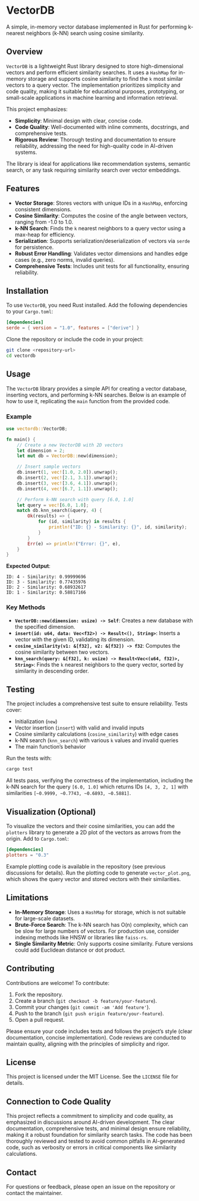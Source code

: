 # VectorDB

A simple, in-memory vector database implemented in Rust for performing k-nearest neighbors (k-NN) search using cosine similarity.

## Overview

`VectorDB` is a lightweight Rust library designed to store high-dimensional vectors and perform efficient similarity searches. It uses a `HashMap` for in-memory storage and supports cosine similarity to find the `k` most similar vectors to a query vector. The implementation prioritizes simplicity and code quality, making it suitable for educational purposes, prototyping, or small-scale applications in machine learning and information retrieval.

This project emphasizes:
- **Simplicity**: Minimal design with clear, concise code.
- **Code Quality**: Well-documented with inline comments, docstrings, and comprehensive tests.
- **Rigorous Review**: Thorough testing and documentation to ensure reliability, addressing the need for high-quality code in AI-driven systems.

The library is ideal for applications like recommendation systems, semantic search, or any task requiring similarity search over vector embeddings.

## Features

- **Vector Storage**: Stores vectors with unique IDs in a `HashMap`, enforcing consistent dimensions.
- **Cosine Similarity**: Computes the cosine of the angle between vectors, ranging from -1.0 to 1.0.
- **k-NN Search**: Finds the `k` nearest neighbors to a query vector using a max-heap for efficiency.
- **Serialization**: Supports serialization/deserialization of vectors via `serde` for persistence.
- **Robust Error Handling**: Validates vector dimensions and handles edge cases (e.g., zero norms, invalid queries).
- **Comprehensive Tests**: Includes unit tests for all functionality, ensuring reliability.

## Installation

To use `VectorDB`, you need Rust installed. Add the following dependencies to your `Cargo.toml`:

```toml
[dependencies]
serde = { version = "1.0", features = ["derive"] }
```

Clone the repository or include the code in your project:

```bash
git clone <repository-url>
cd vectordb
```

## Usage

The `VectorDB` library provides a simple API for creating a vector database, inserting vectors, and performing k-NN searches. Below is an example of how to use it, replicating the `main` function from the provided code.

### Example

```rust
use vectordb::VectorDB;

fn main() {
    // Create a new VectorDB with 2D vectors
    let dimension = 2;
    let mut db = VectorDB::new(dimension);

    // Insert sample vectors
    db.insert(1, vec![1.0, 2.0]).unwrap();
    db.insert(2, vec![2.1, 3.1]).unwrap();
    db.insert(3, vec![3.6, 4.1]).unwrap();
    db.insert(4, vec![6.7, 1.1]).unwrap();

    // Perform k-NN search with query [6.0, 1.0]
    let query = vec![6.0, 1.0];
    match db.knn_search(&query, 4) {
        Ok(results) => {
            for (id, similarity) in results {
                println!("ID: {} - Similarity: {}", id, similarity);
            }
        }
        Err(e) => println!("Error: {}", e),
    }
}
```

**Expected Output**:
```
ID: 4 - Similarity: 0.99999696
ID: 3 - Similarity: 0.77435976
ID: 2 - Similarity: 0.68932617
ID: 1 - Similarity: 0.58817166
```

### Key Methods

- **`VectorDB::new(dimension: usize) -> Self`**: Creates a new database with the specified dimension.
- **`insert(id: u64, data: Vec<f32>) -> Result<(), String>`**: Inserts a vector with the given ID, validating its dimension.
- **`cosine_similarity(v1: &[f32], v2: &[f32]) -> f32`**: Computes the cosine similarity between two vectors.
- **`knn_search(query: &[f32], k: usize) -> Result<Vec<(u64, f32)>, String>`**: Finds the `k` nearest neighbors to the query vector, sorted by similarity in descending order.

## Testing

The project includes a comprehensive test suite to ensure reliability. Tests cover:
- Initialization (`new`)
- Vector insertion (`insert`) with valid and invalid inputs
- Cosine similarity calculations (`cosine_similarity`) with edge cases
- k-NN search (`knn_search`) with various `k` values and invalid queries
- The main function’s behavior

Run the tests with:

```bash
cargo test
```

All tests pass, verifying the correctness of the implementation, including the k-NN search for the query `[6.0, 1.0]` which returns IDs `[4, 3, 2, 1]` with similarities `[~0.9999, ~0.7743, ~0.6893, ~0.5881]`.

## Visualization (Optional)

To visualize the vectors and their cosine similarities, you can add the `plotters` library to generate a 2D plot of the vectors as arrows from the origin. Add to `Cargo.toml`:

```toml
[dependencies]
plotters = "0.3"
```

Example plotting code is available in the repository (see previous discussions for details). Run the plotting code to generate `vector_plot.png`, which shows the query vector and stored vectors with their similarities.

## Limitations

- **In-Memory Storage**: Uses a `HashMap` for storage, which is not suitable for large-scale datasets.
- **Brute-Force Search**: The k-NN search has O(n) complexity, which can be slow for large numbers of vectors. For production use, consider indexing methods like HNSW or libraries like `faiss-rs`.
- **Single Similarity Metric**: Only supports cosine similarity. Future versions could add Euclidean distance or dot product.

## Contributing

Contributions are welcome! To contribute:
1. Fork the repository.
2. Create a branch (`git checkout -b feature/your-feature`).
3. Commit your changes (`git commit -am 'Add feature'`).
4. Push to the branch (`git push origin feature/your-feature`).
5. Open a pull request.

Please ensure your code includes tests and follows the project’s style (clear documentation, concise implementation). Code reviews are conducted to maintain quality, aligning with the principles of simplicity and rigor.

## License

This project is licensed under the MIT License. See the `LICENSE` file for details.

## Connection to Code Quality

This project reflects a commitment to simplicity and code quality, as emphasized in discussions around AI-driven development. The clear documentation, comprehensive tests, and minimal design ensure reliability, making it a robust foundation for similarity search tasks. The code has been thoroughly reviewed and tested to avoid common pitfalls in AI-generated code, such as verbosity or errors in critical components like similarity calculations.

## Contact

For questions or feedback, please open an issue on the repository or contact the maintainer.
